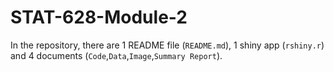 # STAT-628-Module-2
In the repository, there are 1 README file (`README.md`), 1 shiny app (`rshiny.r`) and 4 documents (`Code`,`Data`,`Image`,`Summary Report`).
